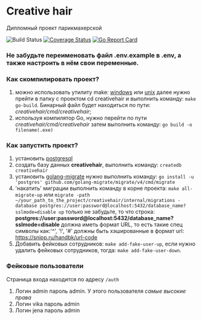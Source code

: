 # Creative hair
Дипломный проект парикмахерской

![Build Status](https://github.com/RemezovaJulia/creativehair/actions/workflows/ci.yml/badge.svg?event=push)
[![Coverage Status](https://coveralls.io/repos/github/RemezovaJulia/creativehair/badge.svg)](https://coveralls.io/github/RemezovaJulia/creativehair)
[![Go Report Card](https://goreportcard.com/badge/github.com/RemezovaJulia/creativehair)](https://goreportcard.com/report/github.com/RemezovaJulia/creativehair)

### Не забудьте переименовать файл .env.example в .env, а также настроить в нём свои переменные. ###

### Как скомпилировать проект? ###
1. можно использовать утилиту make:
    [windows](https://gnuwin32.sourceforge.net/downlinks/make.php) или [unix](https://ftp.gnu.org/gnu/make/)
    далее нужно прейти в папку с проектом cd creativehair и выполнить команду: `make go-build`. Бинарный файл
    будет находиться по пути: _creativehair/cmd/creativehair_;
2. используя компилятор Go, нужно перейти по пути _creativehair/cmd/creativehair_ 
   затем выполнить команду: `go build -o filename(.exe)` 

### Как запустить проект? ###
1. установить [postgresql](https://www.postgresql.org/download/)
2. создать базу данных **creativehair**, выполнить команду: `createdb creativehair`
3. установить [golang-migrate](https://pkg.go.dev/github.com/golang-migrate/migrate) 
   нужно выполнить команду: `go install -u 'postgres' github.com/golang-migrate/migrate/v4/cmd/migrate`
4. 'накатить' миграции выполнить команду в корне проекта: `make all-migrate-up` или
   `migrate -path ~/your_path_to_the_project/creativehair/internal/migrations -database postgres://user:password@localhost:5432/database_name?sslmode=disable up`
только не забудьте, то что строка: **postgres://user:password@localhost:5432/database_name?sslmode=disable** должна иметь
формат URL, то есть такие спец символы как:'^', '!', '#' должны быть хэшированные в формат url: https://snipp.ru/handbk/url-code
5. Добавить фейковых сотрудников: `make add-fake-user-up`, 
если нужно удалить фейковых сотрудников, тогда: `make add-fake-user-down`. 

### Фейковые пользователи ###
Страница входа находится по адресу `/auth`
1. Логин admin пароль admin. У этого пользователя *самые высокие права*
2. Логин vika пароль admin 
3. Логин jena пароль admin 